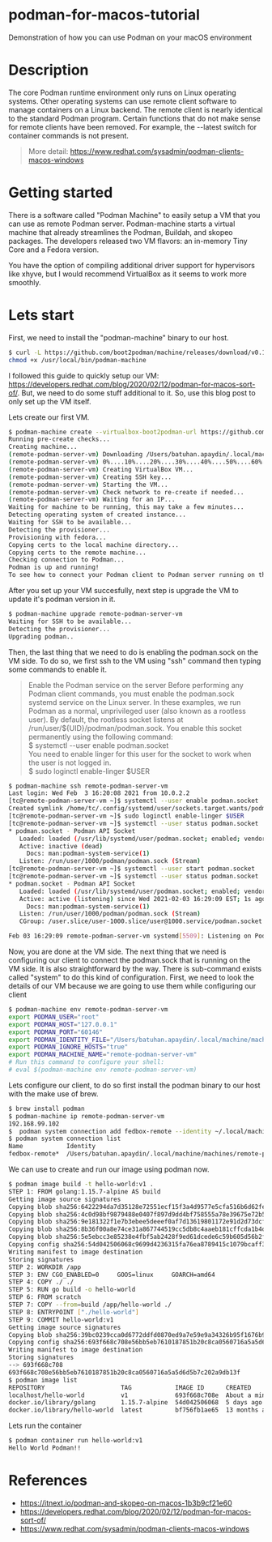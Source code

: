 # podman-for-macos-tutorial
Demonstration of how you can use Podman on your macOS environment

# Description

The core Podman runtime environment only runs on Linux operating systems. Other operating systems can use remote client software to manage containers on a Linux backend. The remote client is nearly identical to the standard Podman program. Certain functions that do not make sense for remote clients have been removed. For example, the --latest switch for container commands is not present.

> More detail: https://www.redhat.com/sysadmin/podman-clients-macos-windows

# Getting started
There is a software called "Podman Machine" to easily setup a VM that you can use as remote Podman server. Podman-machine starts a virtual machine that already streamlines the Podman, Buildah, and skopeo packages. The developers released two VM flavors: an in-memory Tiny Core and a Fedora version.

You have the option of compiling additional driver support for hypervisors like xhyve, but I would recommend VirtualBox as it seems to work more smoothly.

# Lets start

First, we need to install the "podman-machine" binary to our host.
```bash
$ curl -L https://github.com/boot2podman/machine/releases/download/v0.17/podman-machine.darwin-amd64 --output /usr/local/bin/podman-machine
chmod +x /usr/local/bin/podman-machine
```
I followed this guide to quickly setup our VM: https://developers.redhat.com/blog/2020/02/12/podman-for-macos-sort-of/. But, we need to do some stuff additional to it. So, use this blog post to only set up the VM itself.

Lets create our first VM.
```bash
$ podman-machine create --virtualbox-boot2podman-url https://github.com/snowjet/boot2podman-fedora-iso/releases/download/d1bb19f/boot2podman-fedora.iso --virtualbox-memory="4096" remote-podman-server-vm
Running pre-create checks...
Creating machine...
(remote-podman-server-vm) Downloading /Users/batuhan.apaydin/.local/machine/cache/boot2podman.iso from https://github.com/snowjet/boot2podman-fedora-iso/releases/download/d1bb19f/boot2podman-fedora.iso...
(remote-podman-server-vm) 0%....10%....20%....30%....40%....50%....60%....70%....80%....90%....100%
(remote-podman-server-vm) Creating VirtualBox VM...
(remote-podman-server-vm) Creating SSH key...
(remote-podman-server-vm) Starting the VM...
(remote-podman-server-vm) Check network to re-create if needed...
(remote-podman-server-vm) Waiting for an IP...
Waiting for machine to be running, this may take a few minutes...
Detecting operating system of created instance...
Waiting for SSH to be available...
Detecting the provisioner...
Provisioning with fedora...
Copying certs to the local machine directory...
Copying certs to the remote machine...
Checking connection to Podman...
Podman is up and running!
To see how to connect your Podman client to Podman server running on this virtual machine, run: podman-machine env remote-podman-server-vm
```

After you set up your VM succesfully, next step is upgrade the VM to update it's podman version in it.
```bash
$ podman-machine upgrade remote-podman-server-vm
Waiting for SSH to be available...
Detecting the provisioner...
Upgrading podman..
```

Then, the last thing that we need to do is enabling the podman.sock on the VM side. To do so, we first ssh to the VM using "ssh" command then typing some commands to enable it.

> Enable the Podman service on the server
Before performing any Podman client commands, you must enable the podman.sock systemd service on the Linux server. In these examples, we run Podman as a normal, unprivileged user (also known as a rootless user). By default, the rootless socket listens at /run/user/${UID}/podman/podman.sock. You enable this socket permanently using the following command:<br>
$ systemctl --user enable podman.socket<br>
You need to enable linger for this user for the socket to work when the user is not logged in.<br>
$ sudo loginctl enable-linger $USER

```bash
$ podman-machine ssh remote-podman-server-vm
Last login: Wed Feb  3 16:20:08 2021 from 10.0.2.2
[tc@remote-podman-server-vm ~]$ systemctl --user enable podman.socket
Created symlink /home/tc/.config/systemd/user/sockets.target.wants/podman.socket -> /usr/lib/systemd/user/podman.socket.
[tc@remote-podman-server-vm ~]$ sudo loginctl enable-linger $USER
[tc@remote-podman-server-vm ~]$ systemctl --user status podman.socket
* podman.socket - Podman API Socket
   Loaded: loaded (/usr/lib/systemd/user/podman.socket; enabled; vendor preset: enabled)
   Active: inactive (dead)
     Docs: man:podman-system-service(1)
   Listen: /run/user/1000/podman/podman.sock (Stream)
[tc@remote-podman-server-vm ~]$ systemctl --user start podman.socket
[tc@remote-podman-server-vm ~]$ systemctl --user status podman.socket
* podman.socket - Podman API Socket
   Loaded: loaded (/usr/lib/systemd/user/podman.socket; enabled; vendor preset: enabled)
   Active: active (listening) since Wed 2021-02-03 16:29:09 EST; 1s ago
     Docs: man:podman-system-service(1)
   Listen: /run/user/1000/podman/podman.sock (Stream)
   CGroup: /user.slice/user-1000.slice/user@1000.service/podman.socket

Feb 03 16:29:09 remote-podman-server-vm systemd[5509]: Listening on Podman API Socket.
```

Now, you are done at the VM side. The next thing that we need is configuring our client to connect the podman.sock that is running on the VM side. It is also straightforward by the way. There is sub-command exists called "system" to do this kind of configuration.
First, we need to look the details of our VM because we are going to use them while configuring our client
```bash
$ podman-machine env remote-podman-server-vm
export PODMAN_USER="root"
export PODMAN_HOST="127.0.0.1"
export PODMAN_PORT="60146"
export PODMAN_IDENTITY_FILE="/Users/batuhan.apaydin/.local/machine/machines/remote-podman-server-vm/id_rsa"
export PODMAN_IGNORE_HOSTS="true"
export PODMAN_MACHINE_NAME="remote-podman-server-vm"
# Run this command to configure your shell:
# eval $(podman-machine env remote-podman-server-vm)
```

Lets configure our client, to do so first install the podman binary to our host with the make use of brew.
```bash
$ brew install podman
$ podman-machine ip remote-podman-server-vm
192.168.99.102
$  podman system connection add fedbox-remote --identity ~/.local/machine/machines/remote-podman-server-vm/id_rsa ssh://root@192.168.99.102:22/run/user/1000/podman/podman.sock
$ podman system connection list
Name            Identity                                                      URI
fedbox-remote*  /Users/batuhan.apaydin/.local/machine/machines/remote-podman-server-vm/id_rsa  ssh://root@192.168.99.102:22/run/user/1000/podman/podman.sock
```

We can use to create and run our image using podman now.
```bash
$ podman image build -t hello-world:v1 .
STEP 1: FROM golang:1.15.7-alpine AS build
Getting image source signatures
Copying blob sha256:6422294da7d35128e72551ecf15f3a4d9577e5cfa516b6d62fe8b841a9470cb3
Copying blob sha256:4c0d98bf9879488e0407f897d9dd4bf758555a78e39675e72b5124ccf12c2580
Copying blob sha256:9e181322f1e7b3ebee5deeef0af7d13619801172e91d2d73dcf79b5d53d82d91
Copying blob sha256:8b36f00a8e74ce31a867744519cc5db8c4aaeb181cffcda1b4d8269b1cc7f336
Copying blob sha256:5e5ebcc3e85238e4fbf5ab2428f9ed61dcede6c59b605d56b2f02fb991c70850
Copying config sha256:54d042506068c9699d4236315fa76ea8789415c1079bcaff35fb3730ea649547
Writing manifest to image destination
Storing signatures
STEP 2: WORKDIR /app
STEP 3: ENV CGO_ENABLED=0     GOOS=linux     GOARCH=amd64
STEP 4: COPY ./ ./
STEP 5: RUN go build -o hello-world
STEP 6: FROM scratch
STEP 7: COPY --from=build /app/hello-world ./
STEP 8: ENTRYPOINT ["./hello-world"]
STEP 9: COMMIT hello-world:v1
Getting image source signatures
Copying blob sha256:39bc0239cca0d6772ddfd0870ed9a7e59e9a34326b95f1676b99d48112a61d36
Copying config sha256:693f668c708e56bb5eb7610187851b20c8ca0560716a5a5d6d5b7c202a9db13f
Writing manifest to image destination
Storing signatures
--> 693f668c708
693f668c708e56bb5eb7610187851b20c8ca0560716a5a5d6d5b7c202a9db13f
$ podman image list
REPOSITORY                     TAG            IMAGE ID      CREATED             SIZE
localhost/hello-world          v1             693f668c708e  About a minute ago  2.03 MB
docker.io/library/golang       1.15.7-alpine  54d042506068  5 days ago          308 MB
docker.io/library/hello-world  latest         bf756fb1ae65  13 months ago       20 kB
```

Lets run the container
```bash
$ podman container run hello-world:v1
Hello World Podman!!
```
# References
* https://itnext.io/podman-and-skopeo-on-macos-1b3b9cf21e60
* https://developers.redhat.com/blog/2020/02/12/podman-for-macos-sort-of/
* https://www.redhat.com/sysadmin/podman-clients-macos-windows
